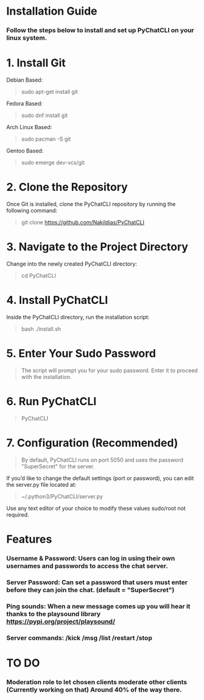 # Installation Guide

### Follow the steps below to install and set up PyChatCLI on your linux system.
# 1. Install Git

Debian Based:

> sudo apt-get install git

Fedora Based:

> sudo dnf install git

Arch Linux Based:

> sudo pacman -S git

Gentoo Based:

> sudo emerge dev-vcs/git

# 2. Clone the Repository

Once Git is installed, clone the PyChatCLI repository by running the following command:

> git clone https://github.com/Nakildias/PyChatCLI

# 3. Navigate to the Project Directory

Change into the newly created PyChatCLI directory:

> cd PyChatCLI

# 4. Install PyChatCLI

Inside the PyChatCLI directory, run the installation script:

> bash ./install.sh

# 5. Enter Your Sudo Password

> The script will prompt you for your sudo password. Enter it to proceed with the installation.

# 6. Run PyChatCLI

> PyChatCLI

# 7. Configuration (Recommended)

> By default, PyChatCLI runs on port 5050 and uses the password "SuperSecret" for the server.

If you’d like to change the default settings (port or password), you can edit the server.py file located at:

> ~/.python3/PyChatCLI/server.py

Use any text editor of your choice to modify these values sudo/root not required.

#  Features 

###  Username & Password: Users can log in using their own usernames and passwords to access the chat server.
###  Server Password: Can set a password that users must enter before they can join the chat. (default = "SuperSecret")
###  Ping sounds: When a new message comes up you will hear it thanks to the playsound library https://pypi.org/project/playsound/
###  Server commands: /kick /msg /list /restart /stop

#  TO DO
###  Moderation role to let chosen clients moderate other clients (Currently working on that) Around 40% of the way there.
  

